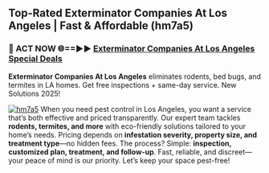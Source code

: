 ## Top-Rated Exterminator Companies At Los Angeles | Fast & Affordable (hm7a5)

<h3>🐜 ACT NOW 🌐==►► <a href="https://tinyurl.com/yc7vsfwc" rel="nofollow">Exterminator Companies At Los Angeles Special Deals</a></h3>

**Exterminator Companies At Los Angeles** eliminates rodents, bed bugs, and termites in LA homes. Get free inspections + same-day service. New Solutions 2025!

[![hm7a5](https://i.imgur.com/1VzRXn8.jpeg)](https://tinyurl.com/yc7vsfwc)
When you need pest control in Los Angeles, you want a service that’s both effective and priced transparently. Our expert team tackles **rodents, termites, and more** with eco-friendly solutions tailored to your home’s needs. Pricing depends on **infestation severity, property size, and treatment type**—no hidden fees. The process? Simple: **inspection, customized plan, treatment, and follow-up**. Fast, reliable, and discreet—your peace of mind is our priority. Let’s keep your space pest-free!